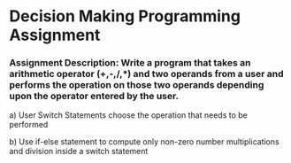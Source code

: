 # Decision Making Programming Assignment

### Assignment Description: Write a program that takes an arithmetic operator (+,-,/,*) and two operands from a user and performs the operation on those two operands depending upon the operator entered by the user. 

a) User Switch Statements choose the operation that needs to be performed

b) Use if-else statement to compute only non-zero number multiplications and division inside a switch statement


